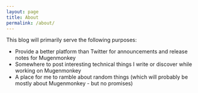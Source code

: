```yaml
---
layout: page
title: About
permalink: /about/
---
```


This blog will primarily serve the following purposes:

- Provide a better platform than Twitter for announcements and release notes for Mugenmonkey
- Somewhere to post interesting technical things I write or discover while working on Mugenmonkey
- A place for me to ramble about random things (which will probably be mostly about Mugenmonkey - but no promises)

